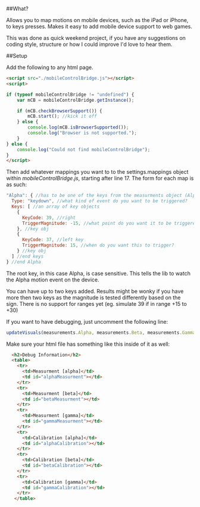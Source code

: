 ##What?

Allows you to map motions on mobile devices, such as the iPad or iPhone, to keys presses. Makes it easy to add mobile device support to web games.

This was done as quick weekend project, if you have any suggestions on coding style, structure or how I could improve I'd love to hear them.

##Setup

Add the following to any html page.

```html
<script src="./mobileControlBridge.js"></script>
<script>

if (typeof mobileControlBridge != "undefined") {
	var mCB = mobileControlBridge.getInstance();

	if (mCB.checkBrowserSupport()) {
		mCB.start(); //kick it off
	} else {
		console.log(mCB.isBrowserSupported());
		console.log("Browser is not supported.");
	}
} else {
	console.log("Could not find mobileControlBridge");
}
</script>
```

Then add whatever mappings you want to to the settings.mappings object within *mobileControlBridge.js*, starting after line 17. The form for each map is as such:

```javascript
"Alpha": { //has to be one of the keys from the measurments object (Alpha, Beta, Gamma, X, Y, Z)
  Type: "keydown", //what kind of event do you want to be triggered?
  Keys: [ //an array of key objects
    {
      KeyCode: 39, //right
      TriggerMagnitude: -15, //what point do you want it to be triggered at?
    }, //key obj
    {
      KeyCode: 37, //left key
      TriggerMagnitude: 15, //when do you want this to trigger?
    } //key obj
  ] //end keys
} //end Alpha
```

The root key, in this case Alpha, is case sensitive. This tells the lib to watch the Alpha motion event on the device.

You can have up to two keys added. Results might be wonky if you have more then two keys as the magnitude is tested differently based on the sign. There is no support for ranges yet (eg. simulate 39 if in range +15 to +30)

If you want to have debugging, just uncomment the following line:

```javascript
updateVisuals(measurements.Alpha, measurements.Beta, measurements.Gamma); //update our pretty visuals
```

Make sure your html file has something like this inside of it as well:

```html
  <h2>Debug Information</h2>
  <table>
    <tr>
      <td>Measurment [alpha]</td>
      <td id="alphaMeasurment"></td>
    </tr>
    <tr>
      <td>Measurment [beta]</td>
      <td id="betaMeasurment"></td>
    </tr>    
    <tr>
      <td>Measurment [gamma]</td>
      <td id="gammaMeasurment"></td>
    </tr>
    <tr>
      <td>Calibration [alpha]</td>
      <td id="alphaCalibration"></td>
    </tr>
    <tr>
      <td>Calibration [beta]</td>
      <td id="betaCalibration"></td>
    </tr>
    <tr>
      <td>Calibration [gamma]</td>
      <td id="gammaCalibration"></td>
    </tr>
   </table>
```
